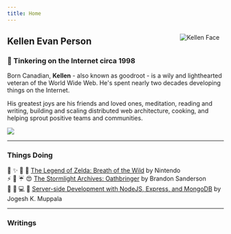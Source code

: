 ```yaml
---
title: Home
---
```

<img src="https://raw.githubusercontent.com/goodroot/goodroot.ca/master/themes/hugo-classic/images/kellen-thumbs.png" style="min-width:40px;float:right;padding:10px;" alt="Kellen Face">

## Kellen Evan Person

### :ocean: Tinkering on the Internet circa 1998 

Born Canadian, **Kellen** - also known as goodroot - is a wily and lighthearted veteran of the World Wide Web. He's spent nearly two decades developing things on the Internet.

His greatest joys are his friends and loved ones, meditation, reading and writing, building and scaling distributed web architecture, cooking, and helping sprout positive teams and communities.

<img src="https://github.com/goodroot/hugo-classic/raw/master/images/partywizard.gif">

------
### Things Doing

:evergreen_tree: :sparkles: :hocho: :princess: [The Legend of Zelda: Breath of the Wild](http://amzn.to/2FEAJFT) by Nintendo</br>
:zap: :gem: :umbrella: :heart_eyes: [The Stormlight Archives: Oathbringer](http://amzn.to/2t75Ze2) by Brandon Sanderson</br>
:book: :thinking: :computer: :dragon_face: [Server-side Development with NodeJS, Express, and MongoDB](https://www.coursera.org/learn/server-side-nodejs) by Jogesh K. Muppala

------

### Writings
